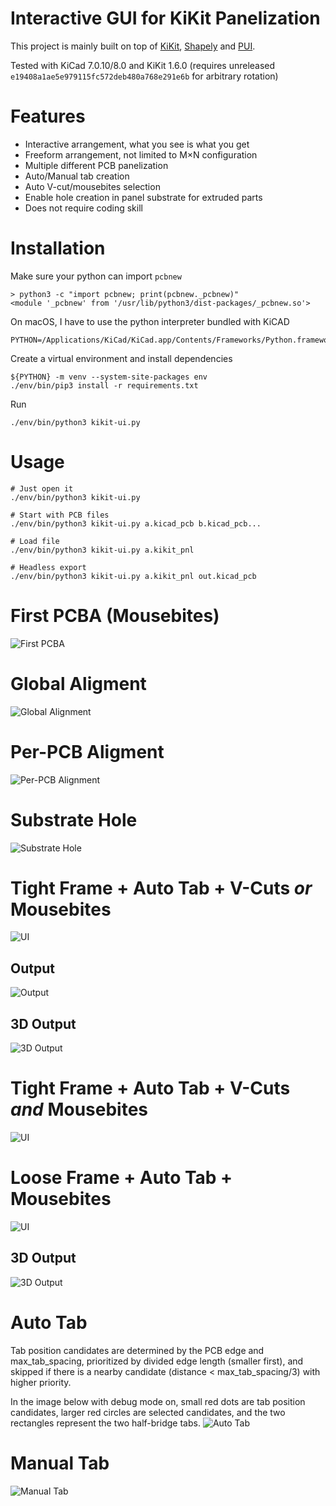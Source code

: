 # Interactive GUI for KiKit Panelization

This project is mainly built on top of [KiKit](https://github.com/yaqwsx/KiKit), [Shapely](https://github.com/shapely/shapely) and [PUI](https://github.com/buganini/PUI).

Tested with KiCad 7.0.10/8.0 and KiKit 1.6.0 (requires unreleased `e19408a1ae5e979115fc572deb480a768e291e6b` for arbitrary rotation)

# Features
* Interactive arrangement, what you see is what you get
* Freeform arrangement, not limited to M×N configuration
* Multiple different PCB panelization
* Auto/Manual tab creation
* Auto V-cut/mousebites selection
* Enable hole creation in panel substrate for extruded parts
* Does not require coding skill

# Installation
Make sure your python can import `pcbnew`
```
> python3 -c "import pcbnew; print(pcbnew._pcbnew)"
<module '_pcbnew' from '/usr/lib/python3/dist-packages/_pcbnew.so'>
```
On macOS, I have to use the python interpreter bundled with KiCAD
```
PYTHON=/Applications/KiCad/KiCad.app/Contents/Frameworks/Python.framework/Versions/Current/bin/python3
```

Create a virtual environment and install dependencies
```
${PYTHON} -m venv --system-site-packages env
./env/bin/pip3 install -r requirements.txt
```

Run
```
./env/bin/python3 kikit-ui.py
```

# Usage
```
# Just open it
./env/bin/python3 kikit-ui.py

# Start with PCB files
./env/bin/python3 kikit-ui.py a.kicad_pcb b.kicad_pcb...

# Load file
./env/bin/python3 kikit-ui.py a.kikit_pnl

# Headless export
./env/bin/python3 kikit-ui.py a.kikit_pnl out.kicad_pcb
```

# First PCBA (Mousebites)
![First PCBA](screenshots/pcba.jpg)

# Global Aligment
![Global Alignment](screenshots/global_alignment.gif)

# Per-PCB Aligment
![Per-PCB Alignment](screenshots/single_alignment.gif)

# Substrate Hole
![Substrate Hole](screenshots/substrate_hole.gif)

# Tight Frame + Auto Tab + V-Cuts *or* Mousebites
![UI](screenshots/tight_frame_autotab_autocut.png)
## Output
![Output](screenshots/tight_frame_autotab_autocut_output.png)
## 3D Output
![3D Output](screenshots/tight_frame_autotab_autocut_output_3d.png)

# Tight Frame + Auto Tab + V-Cuts *and* Mousebites
![UI](screenshots/tight_frame_autotab_vcuts_and_mousebites.png)

# Loose Frame + Auto Tab + Mousebites
![UI](screenshots/loose_frame_autotab_mousebites.png)
## 3D Output
![3D Output](screenshots/loose_frame_autotab_mousebites_output_3d.png)

# Auto Tab
Tab position candidates are determined by the PCB edge and max_tab_spacing, prioritized by divided edge length (smaller first), and skipped if there is a nearby candidate (distance < max_tab_spacing/3) with higher priority.

In the image below with debug mode on, small red dots are tab position candidates, larger red circles are selected candidates, and the two rectangles represent the two half-bridge tabs.
![Auto Tab](screenshots/auto_tab.png)

# Manual Tab
![Manual Tab](screenshots/manual_tab.gif)
